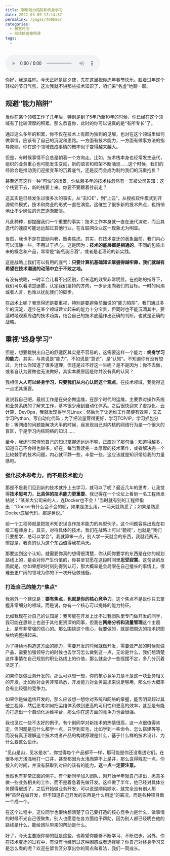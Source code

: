```yaml
---
title: 聊聊能力陷阱和终身学习
date: 2022-03-09 17:14:57
permalink: /pages/409b86/
categories:
  - 极客时间
  - 网络排查案例课
tags:
  - 
---
```

<audio title="春节特别放送（二）.聊聊能力陷阱和终身学习" src="https://static001.geekbang.org/resource/audio/62/4c/62345f298bd1ee98805a819e2f39984c.mp3" controls="controls"></audio> 
<p>你好，我是胜辉。今天正好是除夕夜，先在这里祝你虎年春节快乐。趁着过年这个轻松的节日气氛，这次我就不讲那些技术知识了，咱们来“务虚”地聊一聊。</p><h2>规避“能力陷阱”</h2><p>当你在某个领域工作了几年后，特别是到了5年乃至10年的时候，你已经在这个领域有了比较深厚的积累。那么恭喜你，此时的你可以说真的是“有所专长”了。</p><p>通过这么多年的积累，你不仅在技术上有颇为独到的见解，也对在这个领域里如何做事情，应该有了自己的沉淀和思路。一方面有技术能力，一方面有做事方法的指导原则，你在这个领域做成事情的概率似乎变得越来越大。</p><p>但是，有时候事情不会总是朝着一个方向走。比如，技术栈本身也经常发生迭代，组织的业务重心也可能发生变动，新的语言和框架不断涌现……这个时候，我们的经验会是推动我们迎接变革的沉着底气，还是反而会成为制约我们的沉重抱负？</p><p>甚至还有这样一种“可怕”的场景，你依赖多年的技术栈忽然有一天被公司告知：这个栈要下去，新的栈要上来。你要不要跟着往前走？</p><p>这其实是已经发生过很多次的事实。从“去IOE”，到“上云”，从授权软件模式到开源软件模式，技术和商业的形式一直在演变。这催生了很多新的技术热点，也悄悄地让不少岗位的光芒逐渐黯淡。</p><!-- [[[read_end]]] --><p>凡此种种，都提醒我们一个重要的事实：技术工作本身就一直在迭代演进，而且其迭代的速度可能远远超过其他行业，在互联网企业这一现象尤为明显。</p><p>当然，我也不是在鼓励内卷，贩卖焦虑。其实，在技术变迁的表象面前，我们内心可以沉静一些，不用过于担心。这是因为：<strong>技术的底层都是相通的</strong>，不同的包装出来的概念和产品，常常是“新瓶装旧酒”，或者是老理论的新实践。</p><p>这是战略上我们可以有用的底气：<strong>只要计算机基础知识掌握得越牢靠，我们就越有希望在技术潮流的动荡中立于不败之地。</strong></p><p>有没有战略，一时半会儿看不出区别，但长远的效果非常明显。在战略的指导下，我们可以看清楚迷雾，认定我们坚持的方向，一步步走向我们的目标。一时的风潮或者人言，也难以扰乱我们的脚步。</p><p>在战术上呢？我觉得还是要重视，特别是要避免前面说的“能力陷阱”。我们通过多年的沉淀，逐步在某个领域建立起来的能力十分宝贵，但同时也不能沉湎其中，要适时地观察周边的技术趋势，结合自己的技术底蕴作出正确的判断，也就是正确的战略。</p><h2>重视“终身学习”</h2><p>但是，想要跳脱出自己的舒适区其实是不容易的，这需要这样一个能力：<strong>终身学习的能力</strong>。其实，与其说是“能力”，不如说是“意识”，是“认知”。不知道你有没有想过，为什么你知道了很多道理，但还是过不好这一生呢？是不是因为：你不去做，或者自认为要做也无法做好，其实本质原因是你并没有真的认同？</p><p>我相信<strong>人人可以终身学习，只要我们从内心认同这个观点</strong>。在技术领域，我觉得这一点尤其重要。</p><p>说说我自己吧，最初工作是在央企做运维，在那个时代的运维，主要靠对操作系统和业务系统的了解来工作，基本很少用到自动化体系。之后很快迎来了虚拟化、云计算、DevOps，我就发现得学习Linux；然后为了让运维工作简便有效率，又去学习Python，写自动化代码；为了把流量管得更好，学习TCP/IP，学习抓包分析；等网络的问题能解决大半的时候，我发现自己对内核的网络行为是一个很大的盲区，于是学习内核网络的知识……</p><p>至今，我还时常惶恐自己的知识掌握还远远不够，正应对了那句话：知道得越多，知道自己不会得也越多。好在，每当我读完一本厚厚的技术著作，或者解决完一个比较棘手的技术问题，内心就平静一些，丰盈一些。这应该就是知识带给我的力量感吧。</p><h3>强化技术思考力，而不是技术能力</h3><p>那是不是我们见到新的技术就扑上去学习，就可以了呢？最近几年的思考，让我觉得<strong>技术思考力，比具体的技术能力更重要</strong>。我记得在一个论坛上看到一名工程师发帖说：“某某大公司来的人，连Docker也不会！”当时就有别的工程师指出：“Docker有什么会不会的呢，如果是怎么用，一两天就熟悉了；如果是熟悉Docker底层代码，那是另说。”</p><p>前一个工程师就是把技术知识误当作技术能力的典型例子。这个问题容易出现在初级工程师身上。其实，对待具体的技术，我们在战略上可以“藐视”，也就是“我们只要想学，总可以学会”。我就算笨一点，别人学一天就会的东西，我就花两天。前提是，我真的认为这个东西值得我花两天。</p><p>那要达到这个认知，就需要你真的想得很清楚，你认同你要学的东西是在你的规划路线上的，是会对你产生价值的，你甚至甘愿在这段时间里<strong>忍受寂寞</strong>。这句话的反面就是，你如果想时时刻刻得到认可，那大概率是会局限在自己擅长的事情上，很难去更广阔的领域为你的下一次升级做储备。</p><h3>打造自己的能力“焦点”</h3><p>我另外一个建议是：<strong>要有焦点，也就是你的核心竞争力</strong>。这个焦点不是说你只去掌握非常细分的领域，而是说，你有一个核心可以提炼的能力特征。</p><p>比如我现在对自己的认知是：我可能在开发上比不过我团队里专门做开发的同学，我可能在思辨上也逊于其他更资深的同事，但我在<strong>网络分析和流量管理</strong>这个主题上，是有非常强的信心的。那么围绕这个核心，我要做的，就是把周边的技术拼图块给完整拼起来。</p><p>为了持续地构造这方面的能力，需要开发的时候就做开发，需要做产品的时候就做产品，需要加强领导力的时候也去学习怎么做到这一点，无论是什么，我们想清楚这件事情在自己规划的职业路线上的价值，那么就会少一些摇摆不定，多几分沉着坚定了。</p><p>如果你是做业务开发的，那么可以想一想，你的核心竞争力是不是这一块业务相关的开发，比如你对业务非常熟悉，开发能力对业务需求来说足够用，那么你大概率会有比较强的竞争力。</p><p>如果你是做运维开发的，那么应该想一想你对系统和网络的掌握，能否明显超过其他工程师，然后思考如何把运维体系做到更高的可用性和更高的效率，甚至是有能力打造出一个自动化运维平台，那么你在这方面的竞争力也会很强。</p><p>我也见过一些不太好的例子。有个别同学对新技术的热情很高，这一点很值得肯定，但问题是见什么都学一点，只学到皮毛，比如学到一些命令、怎么搭建等等，而没有真正理解这个技术或者产品的构建原理是什么，基于什么样的技术设计、为什么要这么设计。</p><p>“见山是山，见水是水”，你觉得每个产品都不一样，那可能是你还没看透它们。在很多地方浅浅地打一口井，甚至都因为太浅而算不上是井，那么说得残忍一点，你投入的时间，并没有获取到对应的该有的能力。<strong>这一点一定要注意。</strong></p><p>当然也有非常正面的例子。有个新同学加入团队，刚开始半年就自己提出，愿意多做一些业务相关的工作，而不是着急着先做开发。这样做了半年，他已经对具体业务摸得很透了，之后开始做业务开发，可以说是顺风顺水，就完全没有别人那种“虽然在做开发，但不知道自己开发的东西是什么用途”的窘况，而是各种项目做一个成一个。</p><p>在这个过程中，这位同学也很快想清楚了自己要打造的核心竞争力是什么，做事情的时候不光自己很聚焦，别人也愿意在各方面给予帮助，因为别人都已经明白他的路线是什么，能给团队带来的帮助是什么。</p><p>好了，今天主要跟你聊的就是这些，也希望你能够不断学习、不断进步。另外，你在技术变迁的过程中，有没有也经历过这种困惑或者选择呢？你自己对终身学习又是怎么看的呢？欢迎在留言区分享出你的观点和看法，我们一同成长。</p>